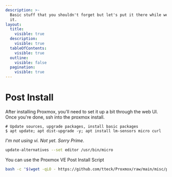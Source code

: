 ```yaml
---
description: >-
  Basic stuff that you shouldn't forget but let's put it there while we're at
  it.
layout:
  title:
    visible: true
  description:
    visible: true
  tableOfContents:
    visible: true
  outline:
    visible: false
  pagination:
    visible: true
---
```


# Post Install

After installing Proxmox, you'll need to set it up a bit through the web UI.\
Once you're done, ssh into the proxmox install.

```shell
# Update sources, upgrade packages, install basic packages
$ apt update; apt dist-upgrade -y; apt install lm-sensors micro curl
```

_I'm not using vi. Not yet. Sorry Prime._

```bash
update-alternatives --set editor /usr/bin/micro
```

You can use the Proxmox VE Post Install Script

```bash
bash -c "$(wget -qLO - https://github.com/tteck/Proxmox/raw/main/misc/post-pve-install.sh)"
```
